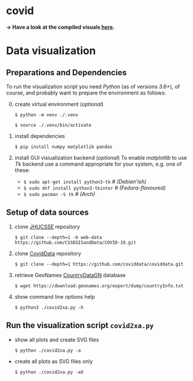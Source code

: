 # covid

**→ Have a look at the compiled visuals [here](https://xax.github.io/covid/).**


# Data visualization


## Preparations and Dependencies

To run the visualization script you need *Python* (as of versions *3.6+*), of course, and probably want to prepare the environment as follows:

0. create virtual environment (*optional*)

    `$ python -m venv ./.venv`

    `$ source ./.venv/bin/activate`

1. install dependencies

    `$ pip install numpy matplotlib pandas`

2. install GUI visiualization backend (*optional*)
   To enable *matplotlib* to use *Tk* backend use a command appropriate for your system, e.g. one of these:
    - `$ sudo apt-get install python3-tk`  *# (Debian'ish)*
    - `$ sudo dnf install python3-tkinter` *# (Fedora-flavoured)*
    - `$ sudo pacman -S tk`                *# (Arch)*


## Setup of data sources

1. clone [JHUCSSE] repository

    `$ git clone --depth=1 -b web-data https://github.com/CSSEGISandData/COVID-19.git`

2. clone [CovidData] repository

    `$ git clone --depth=1 https://github.com/coviddata/coviddata.git`

3. retrieve GeoNames [CountryDataGN] database

    `$ wget https://download.geonames.org/export/dump/countryInfo.txt`

9. show command line options help

    `$ python3 ./covid2xa.py -h`


## Run the visualization script `covid2xa.py`

- show all plots and create SVG files

    `$ python ./covid2xa.py -a`

- create all plots as SVG files only

    `$ python ./covid2xa.py -aX`


[JHUCSSE]: https://github.com/CSSEGISandData/COVID-19 "2019 Novel Coronavirus COVID-19 (2019-nCoV) Data Repository by Johns Hopkins CSSE"
[CovidData]: https://github.com/coviddata/coviddata "CovidData, preprocessed JHU CSSE and New York Times data"
[NYTData]: https://github.com/nytimes/covid-19-data "New York Times Covid-19 US states data"

[GeoNames]: http://www.geonames.org/ "GeoNames"
[CountryDataGN]: https://download.geonames.org/export/dump/countryInfo.txt "GeoNames country data"

[CC-by-4.0]: https://creativecommons.org/licenses/by/4.0/ "Creative Commons Attribution 4.0 License"
[JHU-TOS]: https://github.com/CSSEGISandData/COVID-19/blob/master/README.md "Terms of use"
[NYT-TOS]: https://github.com/nytimes/covid-19-data#license-and-attribution "License and Attribution"
